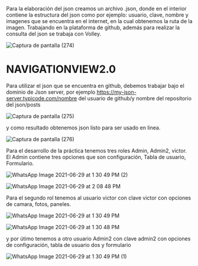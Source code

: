 
Para la elaboración del json creamos un archivo .json, donde en el interior contiene la estructura del json como por ejemplo: usuario, clave, nombre y imagenes que se encuentra en el internet, en la cual obtenemos la ruta de la imagen. Trabajando en la plataforma de github, además para realizar la consulta del json se trabaja con Volley.

![Captura de pantalla (274)](https://user-images.githubusercontent.com/69564165/123849538-858ece00-d8de-11eb-87cd-1882c2fa080d.png)
# NAVIGATIONVIEW2.0


Para utilizar el json que se encuentra en github, debemos trabajar bajo el dominio de Json server, por ejemplo https://my-json-server.typicode.com/nombre del usuario de github/y nombre del repositorio del json/posts


![Captura de pantalla (275)](https://user-images.githubusercontent.com/69564165/123849591-96d7da80-d8de-11eb-81f1-433203917007.png)


y como resultado obtenemos json listo para ser usado en linea.

![Captura de pantalla (276)](https://user-images.githubusercontent.com/69564165/123849626-a2c39c80-d8de-11eb-819a-8903cbf52220.png)

  
  Para el desarrollo de la práctica tenemos tres roles Admin, Admin2, victor.
  El Admin contiene tres opciones que son configuración, Tabla de usuario, Formulario.
  
  ![WhatsApp Image 2021-06-29 at 1 30 49 PM (2)](https://user-images.githubusercontent.com/69564165/123851317-a6f0b980-d8e0-11eb-9d52-64e5d674d407.jpeg)
  
  
  
![WhatsApp Image 2021-06-29 at 2 08 48 PM](https://user-images.githubusercontent.com/69564165/123853962-aad20b00-d8e3-11eb-81bf-98b437de51aa.jpeg)


  
  Para el segundo rol tenemos al usuario victor con clave victor con opciones de camara, fotos, paneles.
  
  ![WhatsApp Image 2021-06-29 at 1 30 49 PM](https://user-images.githubusercontent.com/69564165/123852387-dc49d700-d8e1-11eb-9c0e-1ec007d03779.jpeg)
  
  
  
![WhatsApp Image 2021-06-29 at 1 30 48 PM](https://user-images.githubusercontent.com/69564165/123852425-e7046c00-d8e1-11eb-8a1a-ed5edabf5454.jpeg)

  y por útimo tenemos a otro usuario Admin2 con clave admin2 con opciones de configuración, tabla de usuario dos y formulario
  
  
  ![WhatsApp Image 2021-06-29 at 1 30 49 PM (1)](https://user-images.githubusercontent.com/69564165/123853155-bf61d380-d8e2-11eb-82be-3825bb5f4769.jpeg)

  
  
  
